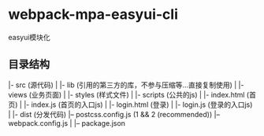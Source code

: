 
# webpack-mpa-easyui-cli
easyui模块化
## 目录结构
|- src (源代码)
| |- lib (引用的第三方的库，不参与压缩等...直接复制使用)
| |- views (业务页面)
| |- styles (样式文件)
| |- scripts (公共的js)
| |- index.html (首页)
| |- index.js (首页的入口js)
| |- login.html (登录)
| |- login.js (登录的入口js)
|
|- dist (分发代码)
|– postcss.config.js (1 && 2 (recommended))
|– webpack.config.js
|
|– package.json
